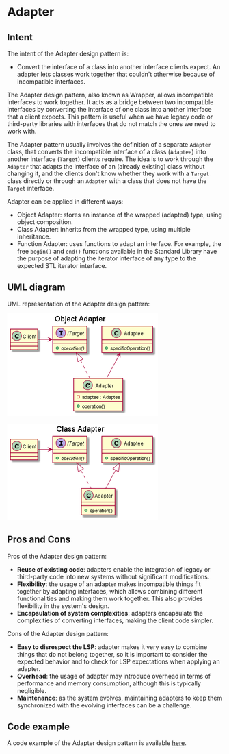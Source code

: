 # Adapter

## Intent

The intent of the Adapter design pattern is:

- Convert the interface of a class into another interface clients expect. An adapter lets classes work together that couldn't otherwise because of incompatible interfaces.

The Adapter design pattern, also known as Wrapper, allows incompatible interfaces to work together. It acts as a bridge between two incompatible interfaces by converting the interface of one class into another interface that a client expects. This pattern is useful when we have legacy code or third-party libraries with interfaces that do not match the ones we need to work with.

The Adapter pattern usually involves the definition of a separate `Adapter` class, that converts the incompatible interface of a class (`Adaptee`) into another interface (`Target`) clients require. The idea is to work through the `Adapter` that adapts the interface of an (already existing) class without changing it, and the clients don't know whether they work with a `Target` class directly or through an `Adapter` with a class that does not have the `Target` interface.

Adapter can be applied in different ways:

- Object Adapter: stores an instance of the wrapped (adapted) type, using object composition.
- Class Adapter: inherits from the wrapped type, using multiple inheritance.
- Function Adapter: uses functions to adapt an interface. For example, the free `begin()` and `end()` functions available in the Standard Library have the purpose of adapting the iterator interface of any type to the expected STL iterator interface.

## UML diagram

UML representation of the Adapter design pattern:

![](./assets/AdapterObject_diagram.png)

![](./assets/AdapterClass_diagram.png)

## Pros and Cons

Pros of the Adapter design pattern:

- **Reuse of existing code**: adapters enable the integration of legacy or third-party code into new systems without significant modifications.
- **Flexibility**: the usage of an adapter makes incompatible things fit together by adapting interfaces, which allows combining different functionalities and making them work together. This also provides flexibility in the system's design.
- **Encapsulation of system complexities**: adapters encapsulate the complexities of converting interfaces, making the client code simpler.

Cons of the Adapter design pattern:

- **Easy to disrespect the LSP**: adapter makes it very easy to combine things that do not belong together, so it is important to consider the expected behavior and to check for LSP expectations when applying an adapter.
- **Overhead**: the usage of adapter may introduce overhead in terms of performance and memory consumption, although this is typically negligible.
- **Maintenance**: as the system evolves, maintaining adapters to keep them synchronized with the evolving interfaces can be a challenge.

## Code example

A code example of the Adapter design pattern is available [here](./src/main.cpp).
